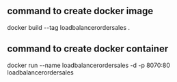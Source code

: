 ## command to create docker image 
docker build --tag loadbalancerordersales .
## command to create docker container
docker run --name loadbalancerordersales -d -p 8070:80 loadbalancerordersales